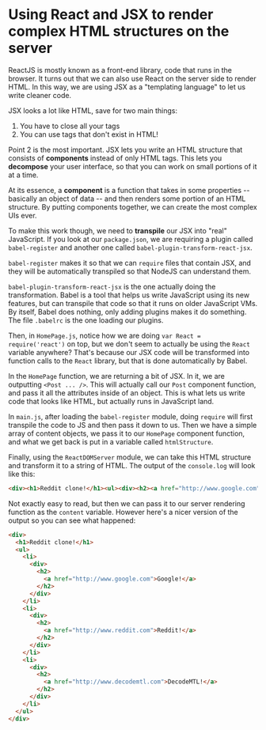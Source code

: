 # Using React and JSX to render complex HTML structures on the server

ReactJS is mostly known as a front-end library, code that runs in the browser. It turns out that we can also use React on the server side to render HTML. In this way, we are using JSX as a "templating language" to let us write cleaner code.

JSX looks a lot like HTML, save for two main things:

  1. You have to close all your tags
  2. You can use tags that don't exist in HTML!

Point 2 is the most important. JSX lets you write an HTML structure that consists of **components** instead of only HTML tags. This lets you **decompose** your user interface, so that you can work on small portions of it at a time.

At its essence, a **component** is a function that takes in some properties -- basically an object of data -- and then renders some portion of an HTML structure. By putting components together, we can create the most complex UIs ever.

To make this work though, we need to **transpile** our JSX into "real" JavaScript. If you look at our `package.json`, we are requiring a plugin called `babel-register` and another one called `babel-plugin-transform-react-jsx`.

`babel-register` makes it so that we can `require` files that contain JSX, and they will be automatically transpiled so that NodeJS can understand them.

`babel-plugin-transform-react-jsx` is the one actually doing the transformation. Babel is a tool that helps us write JavaScript using its new features, but can transpile that code so that it runs on older JavaScript VMs. By itself, Babel does nothing, only adding plugins makes it do something. The file `.babelrc` is the one loading our plugins.

Then, in `HomePage.js`, notice how we are doing `var React = require('react')` on top, but we don't seem to actually be using the `React` variable anywhere? That's because our JSX code will be transformed into function calls to the `React` library, but that is done automatically by Babel.

In the `HomePage` function, we are returning a bit of JSX. In it, we are outputting `<Post ... />`. This will actually call our `Post` component function, and pass it all the attributes inside of an object. This is what lets us write code that looks like HTML, but actually runs in JavaScript land.

In `main.js`, after loading the `babel-register` module, doing `require` will first transpile the code to JS and then pass it down to us. Then we have a simple array of content objects, we pass it to our `HomePage` component function, and what we get back is put in a variable called `htmlStructure`.

Finally, using the `ReactDOMServer` module, we can take this HTML structure and transform it to a string of HTML. The output of the `console.log` will look like this:

```html
<div><h1>Reddit clone!</h1><ul><div><h2><a href="http://www.google.com">Google!</a></h2></div><div><h2><a href="http://www.reddit.com">Reddit!</a></h2></div><div><h2><a href="http://www.decodemtl.com">DecodeMTL!</a></h2></div></ul></div>
```

Not exactly easy to read, but then we can pass it to our server rendering function as the `content` variable. However here's a nicer version of the output so you can see what happened:

```html
<div>
  <h1>Reddit clone!</h1>
  <ul>
    <li>
      <div>
        <h2>
          <a href="http://www.google.com">Google!</a>
        </h2>
      </div>
    </li>
    <li>
      <div>
        <h2>
          <a href="http://www.reddit.com">Reddit!</a>
        </h2>
      </div>
    </li>
    <li>
      <div>
        <h2>
          <a href="http://www.decodemtl.com">DecodeMTL!</a>
        </h2>
      </div>
    </li>
  </ul>
</div>
```
